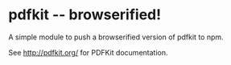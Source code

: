 # pdfkit -- browserified!

A simple module to push a browserified version of pdfkit to npm.

See <http://pdfkit.org/> for PDFKit documentation.
